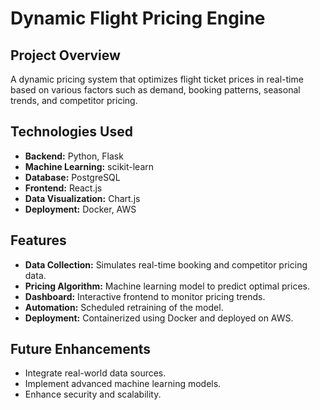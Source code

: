 # Dynamic Flight Pricing Engine

## Project Overview

A dynamic pricing system that optimizes flight ticket prices in real-time based on various factors such as demand, booking patterns, seasonal trends, and competitor pricing.

## Technologies Used

- **Backend:** Python, Flask
- **Machine Learning:** scikit-learn
- **Database:** PostgreSQL
- **Frontend:** React.js
- **Data Visualization:** Chart.js
- **Deployment:** Docker, AWS

## Features

- **Data Collection:** Simulates real-time booking and competitor pricing data.
- **Pricing Algorithm:** Machine learning model to predict optimal prices.
- **Dashboard:** Interactive frontend to monitor pricing trends.
- **Automation:** Scheduled retraining of the model.
- **Deployment:** Containerized using Docker and deployed on AWS.

## Future Enhancements

- Integrate real-world data sources.
- Implement advanced machine learning models.
- Enhance security and scalability.
